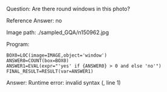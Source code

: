 Question: Are there round windows in this photo?

Reference Answer: no

Image path: ./sampled_GQA/n150962.jpg

Program:

```
BOX0=LOC(image=IMAGE,object='window')
ANSWER0=COUNT(box=BOX0)
ANSWER1=EVAL(expr="'yes' if {ANSWER0} > 0 and else 'no'")
FINAL_RESULT=RESULT(var=ANSWER1)
```
Answer: Runtime error: invalid syntax (<string>, line 1)

